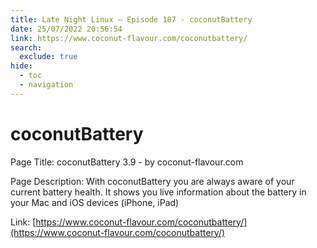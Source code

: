 ```yaml
---
title: Late Night Linux – Episode 187 - coconutBattery
date: 25/07/2022 20:56:54
link: https://www.coconut-flavour.com/coconutbattery/
search:
  exclude: true
hide:
  - toc
  - navigation
---
```


# coconutBattery

Page Title: coconutBattery 3.9 - by coconut-flavour.com

Page Description: With coconutBattery you are always aware of your current battery health. It shows you live information about the battery in your Mac and iOS devices (iPhone, iPad) 

Link: [https://www.coconut-flavour.com/coconutbattery/](https://www.coconut-flavour.com/coconutbattery/)